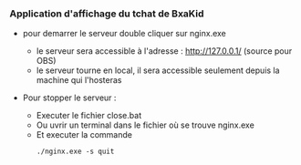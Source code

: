 ### Application d'affichage du tchat de BxaKid

- pour demarrer le serveur double cliquer sur nginx.exe
    - le serveur sera accessible à l'adresse : http://127.0.0.1/ (source pour OBS) 
    - le serveur tourne en local, il sera accessible seulement depuis la machine qui l'hosteras

- Pour stopper le serveur :
    - Executer le fichier close.bat 
    - Ou uvrir un terminal dans le fichier où se trouve nginx.exe
    - Et executer la commande 
        ```shelml
        ./nginx.exe -s quit
        ```

